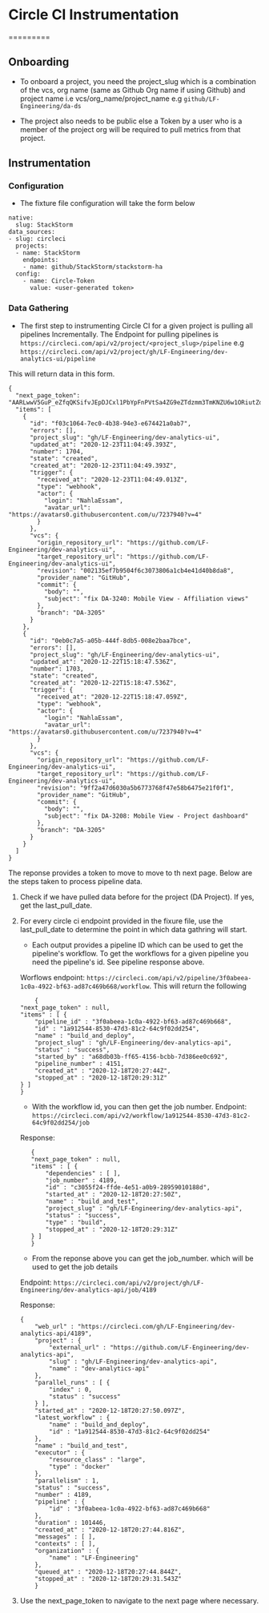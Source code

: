 # Circle CI Instrumentation
=========

## Onboarding
* To onboard a project, you need the project_slug which is a combination of the vcs, org name (same as Github Org name if using Github) and project name i.e vcs/org_name/project_name e.g `github/LF-Engineering/da-ds`

* The project also needs to be public else a Token by a user who is a member of the project org will be required to pull metrics from that project.

## Instrumentation 
### Configuration
* The fixture file configuration will take the form below

```
native:
  slug: StackStorm
data_sources:
- slug: circleci
  projects:
  - name: StackStorm
    endpoints:
    - name: github/StackStorm/stackstorm-ha
  config:
    - name: Circle-Token
      value: <user-generated token>
```

### Data Gathering
* The first step to instrumenting Circle CI for a given project is pulling all pipelines Incrementally. The Endpoint for pulling pipelines is `https://circleci.com/api/v2/project/<project_slug>/pipeline`
e.g `https://circleci.com/api/v2/project/gh/LF-Engineering/dev-analytics-ui/pipeline`

This will return data in this form.
```
{
  "next_page_token": "AARLwwV5GuP_eZfqQKSifvJEpDJCxl1PbYpFnPVtSa4ZG9eZTdzmm3TmKNZU6w1ORiutZd_vKxfYvE0kj0KqC2FBS4RQJoBu6svS1BQkChXEBXtUPHTGeIsW7vs6N_kUkvN4QvrB1u1G",
  "items": [
    {
      "id": "f03c1064-7ec0-4b38-94e3-e674421a0ab7",
      "errors": [],
      "project_slug": "gh/LF-Engineering/dev-analytics-ui",
      "updated_at": "2020-12-23T11:04:49.393Z",
      "number": 1704,
      "state": "created",
      "created_at": "2020-12-23T11:04:49.393Z",
      "trigger": {
        "received_at": "2020-12-23T11:04:49.013Z",
        "type": "webhook",
        "actor": {
          "login": "NahlaEssam",
          "avatar_url": "https://avatars0.githubusercontent.com/u/7237940?v=4"
        }
      },
      "vcs": {
        "origin_repository_url": "https://github.com/LF-Engineering/dev-analytics-ui",
        "target_repository_url": "https://github.com/LF-Engineering/dev-analytics-ui",
        "revision": "002135ef7b9504f6c3073806a1cb4e41d40b8da8",
        "provider_name": "GitHub",
        "commit": {
          "body": "",
          "subject": "fix DA-3240: Mobile View - Affiliation views"
        },
        "branch": "DA-3205"
      }
    },
    {
      "id": "0eb0c7a5-a05b-444f-8db5-008e2baa7bce",
      "errors": [],
      "project_slug": "gh/LF-Engineering/dev-analytics-ui",
      "updated_at": "2020-12-22T15:18:47.536Z",
      "number": 1703,
      "state": "created",
      "created_at": "2020-12-22T15:18:47.536Z",
      "trigger": {
        "received_at": "2020-12-22T15:18:47.059Z",
        "type": "webhook",
        "actor": {
          "login": "NahlaEssam",
          "avatar_url": "https://avatars0.githubusercontent.com/u/7237940?v=4"
        }
      },
      "vcs": {
        "origin_repository_url": "https://github.com/LF-Engineering/dev-analytics-ui",
        "target_repository_url": "https://github.com/LF-Engineering/dev-analytics-ui",
        "revision": "9ff2a47d6030a5b6773768f47e58b6475e21f0f1",
        "provider_name": "GitHub",
        "commit": {
          "body": "",
          "subject": "fix DA-3208: Mobile View - Project dashboard"
        },
        "branch": "DA-3205"
      }
    }
  ]
}
```
The reponse provides a token to move to move to th next page.
Below are the steps taken to process pipeline data.
1. Check if we have pulled data before for the project (DA Project). If yes, get the last_pull_date.
2. For every circle ci endpoint provided in the fixure file, use the last_pull_date to determine the point in which data gathring will start.
    - Each output provides a pipeline ID which can be used to get the pipeline's workflow. To get the workflows for a given pipeline you need the pipeline's id. See pipeline response above. 

    Worflows endpoint: `https://circleci.com/api/v2/pipeline/3f0abeea-1c0a-4922-bf63-ad87c469b668/workflow`. This will return the following
    ```
        {
    "next_page_token" : null,
    "items" : [ {
        "pipeline_id" : "3f0abeea-1c0a-4922-bf63-ad87c469b668",
        "id" : "1a912544-8530-47d3-81c2-64c9f02dd254",
        "name" : "build_and_deploy",
        "project_slug" : "gh/LF-Engineering/dev-analytics-api",
        "status" : "success",
        "started_by" : "a68db03b-ff65-4156-bcbb-7d386ee0c692",
        "pipeline_number" : 4151,
        "created_at" : "2020-12-18T20:27:44Z",
        "stopped_at" : "2020-12-18T20:29:31Z"
    } ]
    }
    ```

    - With the workflow id, you can then get the job number. 
     Endpoint: `https://circleci.com/api/v2/workflow/1a912544-8530-47d3-81c2-64c9f02dd254/job`

     Response:
     ```
        {
        "next_page_token" : null,
        "items" : [ {
            "dependencies" : [ ],
            "job_number" : 4189,
            "id" : "c3055f24-ffde-4e51-a0b9-28959010188d",
            "started_at" : "2020-12-18T20:27:50Z",
            "name" : "build_and_test",
            "project_slug" : "gh/LF-Engineering/dev-analytics-api",
            "status" : "success",
            "type" : "build",
            "stopped_at" : "2020-12-18T20:29:31Z"
        } ]
        }
     ```

    - From the reponse above you can get the job_number. which will be used to get the job details

    Endpoint: `https://circleci.com/api/v2/project/gh/LF-Engineering/dev-analytics-api/job/4189`

    Response:
    ```
    {
        "web_url" : "https://circleci.com/gh/LF-Engineering/dev-analytics-api/4189",
        "project" : {
            "external_url" : "https://github.com/LF-Engineering/dev-analytics-api",
            "slug" : "gh/LF-Engineering/dev-analytics-api",
            "name" : "dev-analytics-api"
        },
        "parallel_runs" : [ {
            "index" : 0,
            "status" : "success"
        } ],
        "started_at" : "2020-12-18T20:27:50.097Z",
        "latest_workflow" : {
            "name" : "build_and_deploy",
            "id" : "1a912544-8530-47d3-81c2-64c9f02dd254"
        },
        "name" : "build_and_test",
        "executor" : {
            "resource_class" : "large",
            "type" : "docker"
        },
        "parallelism" : 1,
        "status" : "success",
        "number" : 4189,
        "pipeline" : {
            "id" : "3f0abeea-1c0a-4922-bf63-ad87c469b668"
        },
        "duration" : 101446,
        "created_at" : "2020-12-18T20:27:44.816Z",
        "messages" : [ ],
        "contexts" : [ ],
        "organization" : {
            "name" : "LF-Engineering"
        },
        "queued_at" : "2020-12-18T20:27:44.844Z",
        "stopped_at" : "2020-12-18T20:29:31.543Z"
        }
    ```
3. Use the next_page_token to navigate to the next page where necessary.

